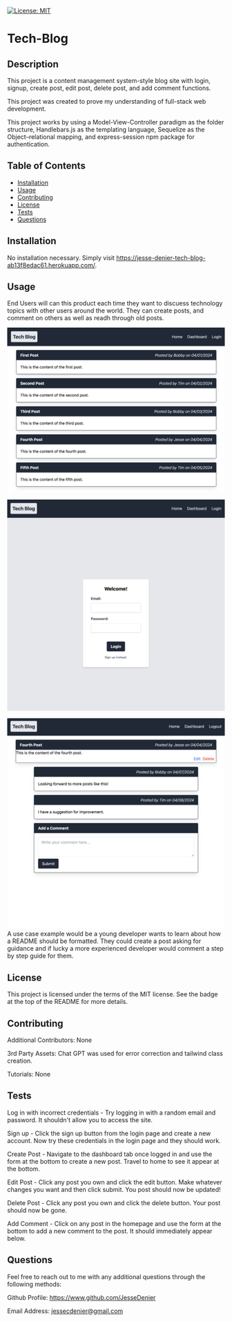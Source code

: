 [![License: MIT](https://img.shields.io/badge/License-MIT-yellow.svg)](https://opensource.org/licenses/MIT)

# Tech-Blog

## Description

This project is a content management system-style blog site with login, signup, create post, edit post, delete post, and add comment functions.

This project was created to prove my understanding of full-stack web development.

This project works by using a Model-View-Controller paradigm as the folder structure, Handlebars.js as the templating language, Sequelize as the Object–relational mapping, and express-session npm package for authentication.

## Table of Contents

- [Installation](#installation)
- [Usage](#usage)
- [Contributing](#contributing)
- [License](#license)
- [Tests](#tests)
- [Questions](#questions)

## Installation

No installation necessary. Simply visit https://jesse-denier-tech-blog-ab13f8edac61.herokuapp.com/.

## Usage

End Users will can this product each time they want to discuess technology topics with other users around the world. They can create posts, and comment on others as well as readh through old posts.

![Home Page](<assets/imgs/Home Page.png>)

![Login Page](<assets/imgs/Login Page.png>)

![Post Page](<assets/imgs/Post Page.png>)
A use case example would be a young developer wants to learn about how a README should be formatted. They could create a post asking for guidance and if lucky a more experienced developer would comment a step by step guide for them.

## License

This project is licensed under the terms of the MIT license. See the badge at the top of the README for more details.

## Contributing

Additional Contributors: None

3rd Party Assets: Chat GPT was used for error correction and tailwind class creation.

Tutorials: None

## Tests

Log in with incorrect credentials - Try logging in with a random email and password. It shouldn't allow you to access the site.

Sign up - Click the sign up button from the login page and create a new account. Now try these credentials in the login page and they should work.

Create Post - Navigate to the dashboard tab once logged in and use the form at the bottom to create a new post. Travel to home to see it appear at the bottom.

Edit Post - Click any post you own and click the edit button. Make whatever changes you want and then click submit. You post should now be updated!

Delete Post - Click any post you own and click the delete button. Your post should now be gone.

Add Comment - Click on any post in the homepage and use the form at the bottom to add a new comment to the post. It should immediately appear below.

## Questions

Feel free to reach out to me with any additional questions through the following methods:

Github Profile: https://www.github.com/JesseDenier

Email Address: jessecdenier@gmail.com
